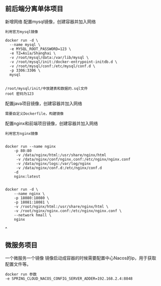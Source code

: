 ## **前后端分离单体项目**
新增网络
配置mysql镜像，创建容器并加入网络
```
利用官方mysql镜像

docker run -d \
  --name mysql \
  -e MYSQL_ROOT_PASSWORD=123 \
  -e TZ=Asia/Shanghai \
  -v /root/mysql/data:/var/lib/mysql \
  -v /root/mysql/init:/docker-entrypoint-initdb.d \
  -v /root/mysql/conf:/etc/mysql/conf.d \
  -p 3306:3306 \
  mysql


/root/mysql/init/中放建表和数据的.sql文件
root 密码为123
```
配置java项目镜像，创建容器并加入网络
```
需要自定义Dockerfile，构建镜像
```
配置nginx和前端项目镜像，创建容器并加入网络
```
利用官方nginx镜像


docker run --name nginx 
    -p 80:80
     -v /data/nginx/html:/usr/share/nginx/html 
     -v /data/nginx/conf/nginx.conf:/etc/nginx/nginx.conf  
     -v /data/nginx/logs:/var/log/nginx 
     -v /data/nginx/conf.d:/etc/nginx/conf.d 
    -d 
    nginx:latest


docker run -d \
    --name nginx \
    -p 18080:18080 \
    -p 18081:18081 \
    -v /root/nginx/html:/usr/share/nginx/html \
    -v /root/nginx/nginx.conf:/etc/nginx/nginx.conf \
    --network hmall \
    nginx
```


^
## **微服务项目**
一个微服务一个镜像
镜像启动成容器的时候需要配置中心Nacos的ip，用于获取配置文件等。
```
docker run 参数
-e SPRING_CLOUD_NACOS_CONFIG_SERVER_ADDER=192.168.2.4:8848
```